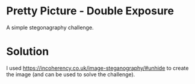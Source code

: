 # Pretty Picture - Double Exposure

A simple stegonagraphy challenge. 

# Solution

I used https://incoherency.co.uk/image-steganography/#unhide to create the image (and can be used to solve the challenge).